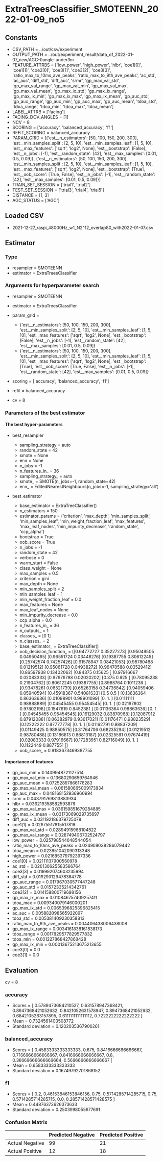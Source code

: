 # ExtraTreesClassifier_SMOTEENN_2022-01-09_no5
## Constants
- CSV_PATH = ../out/csv/experiment
- OUTPUT_PATH = ../out/experiment_result/data_of_2022-01-07_new/AGC-0angle-under3m
- FEATURE_ATTRBS = ['low_power', 'high_power', 'hlbr', 'coe1[0]', 'coe1[1]', 'coe3[0]', 'coe3[1]', 'coe3[2]', 'coe3[3]', 'ratio_max_to_10ms_ave_peaks', 'ratio_max_to_9th_ave_peaks', 'ac_std', 'ac_auc', 'diff_std', 'diff_auc', 'srmr', 'gp_max_val_std', 'gp_max_val_range', 'gp_max_val_min', 'gp_max_val_max', 'gp_max_val_mean', 'gp_max_ix_std', 'gp_max_ix_range', 'gp_max_ix_min', 'gp_max_ix_max', 'gp_max_ix_mean', 'gp_auc_std', 'gp_auc_range', 'gp_auc_min', 'gp_auc_max', 'gp_auc_mean', 'tdoa_std', 'tdoa_range', 'tdoa_min', 'tdoa_max', 'tdoa_mean']
- LABEL_ATTRB = ['facing']
- FACING_DOV_ANGLES = [1]
- NCV = 8
- SCORING = ['accuracy', 'balanced_accuracy', 'f1']
- REFIT_SCORING = balanced_accuracy
- PARAM_GRID = [{'est__n_estimators': [50, 100, 150, 200, 300], 'est__min_samples_split': [2, 5, 10], 'est__min_samples_leaf': [1, 5, 10], 'est__max_features': ['sqrt', 'log2', None], 'est__bootstrap': [False], 'est__n_jobs': [-1], 'est__random_state': [42], 'est__max_samples': [0.01, 0.5, 0.09]}, {'est__n_estimators': [50, 100, 150, 200, 300], 'est__min_samples_split': [2, 5, 10], 'est__min_samples_leaf': [1, 5, 10], 'est__max_features': ['sqrt', 'log2', None], 'est__bootstrap': [True], 'est__oob_score': [True, False], 'est__n_jobs': [-1], 'est__random_state': [42], 'est__max_samples': [0.01, 0.5, 0.09]}]
- TRAIN_SET_SESSION = ['trial1', 'trial2']
- TEST_SET_SESSION = ['trial3', 'trial4', 'trial5']
- DISTANCE = [1, 3]
- AGC_STATUS = ['AGC']

## Loaded CSV
- 2021-12-27_raspi_48000Hz_w1_N2^12_overlap80_with2022-01-07.csv

## Estimator
### Type
- resampler = SMOTEENN
- estimator = ExtraTreesClassifier

### Arguments for hyperparameter search
- resampler = SMOTEENN
- estimator = ExtraTreesClassifier
- param_grid = 
	- {'est__n_estimators': [50, 100, 150, 200, 300], 'est__min_samples_split': [2, 5, 10], 'est__min_samples_leaf': [1, 5, 10], 'est__max_features': ['sqrt', 'log2', None], 'est__bootstrap': [False], 'est__n_jobs': [-1], 'est__random_state': [42], 'est__max_samples': [0.01, 0.5, 0.09]}
	- {'est__n_estimators': [50, 100, 150, 200, 300], 'est__min_samples_split': [2, 5, 10], 'est__min_samples_leaf': [1, 5, 10], 'est__max_features': ['sqrt', 'log2', None], 'est__bootstrap': [True], 'est__oob_score': [True, False], 'est__n_jobs': [-1], 'est__random_state': [42], 'est__max_samples': [0.01, 0.5, 0.09]}

- scoring = ['accuracy', 'balanced_accuracy', 'f1']
- refit = balanced_accuracy
- cv = 8

### Parameters of the best estimator
#### The best hyper-parameters
- best_resampler
	- sampling_strategy = auto
	- random_state = 42
	- smote = None
	- enn = None
	- n_jobs = -1
	- n_features_in_ = 36
	- sampling_strategy_ = auto
	- smote_ = SMOTE(n_jobs=-1, random_state=42)
	- enn_ = EditedNearestNeighbours(n_jobs=-1, sampling_strategy='all')

- best_estimator
	- base_estimator = ExtraTreeClassifier()
	- n_estimators = 150
	- estimator_params = ('criterion', 'max_depth', 'min_samples_split', 'min_samples_leaf', 'min_weight_fraction_leaf', 'max_features', 'max_leaf_nodes', 'min_impurity_decrease', 'random_state', 'ccp_alpha')
	- bootstrap = True
	- oob_score = True
	- n_jobs = -1
	- random_state = 42
	- verbose = 0
	- warm_start = False
	- class_weight = None
	- max_samples = 0.5
	- criterion = gini
	- max_depth = None
	- min_samples_split = 2
	- min_samples_leaf = 1
	- min_weight_fraction_leaf = 0.0
	- max_features = None
	- max_leaf_nodes = None
	- min_impurity_decrease = 0.0
	- ccp_alpha = 0.0
	- n_features_in_ = 36
	- n_outputs_ = 1
	- classes_ = [0 1]
	- n_classes_ = 2
	- base_estimator_ = ExtraTreeClassifier()
	- oob_decision_function_ = [[0.64772727 0.35227273]
 [0.95049505 0.04950495]
 [0.96551724 0.03448276]
 [0.19387755 0.80612245]
 [0.25742574 0.74257426]
 [0.91578947 0.08421053]
 [0.98780488 0.01219512]
 [0.95061728 0.04938272]
 [0.96470588 0.03529412]
 [0.86597938 0.13402062]
 [0.84375    0.15625   ]
 [0.97916667 0.02083333]
 [0.97979798 0.02020202]
 [0.375      0.625     ]
 [0.78095238 0.21904762]
 [0.80612245 0.19387755]
 [0.8988764  0.1011236 ]
 [0.93478261 0.06521739]
 [0.65263158 0.34736842]
 [0.94059406 0.05940594]
 [0.45918367 0.54081633]
 [0.5        0.5       ]
 [0.13636364 0.86363636]
 [0.01098901 0.98901099]
 [0.         1.        ]
 [0.01111111 0.98888889]
 [0.04545455 0.95454545]
 [0.         1.        ]
 [0.02197802 0.97802198]
 [0.1547619  0.8452381 ]
 [0.01136364 0.98863636]
 [0.         1.        ]
 [0.04545455 0.95454545]
 [0.16129032 0.83870968]
 [0.12087912 0.87912088]
 [0.06382979 0.93617021]
 [0.01176471 0.98823529]
 [0.12222222 0.87777778]
 [0.         1.        ]
 [0.01162791 0.98837209]
 [0.01149425 0.98850575]
 [0.31764706 0.68235294]
 [0.01219512 0.98780488]
 [0.13186813 0.86813187]
 [0.02325581 0.97674419]
 [0.02083333 0.97916667]
 [0.17283951 0.82716049]
 [0.         1.        ]
 [0.1122449  0.8877551 ]]
	- oob_score_ = 0.9183673469387755

#### Importance of features
- gp_auc_min = 0.1409948721127514
- gp_max_val_min = 0.13680290659764946
- gp_auc_mean = 0.07252897866176283
- gp_max_val_mean = 0.061580865009173834
- gp_auc_max = 0.048168152936960994
- srmr = 0.043791769813883934
- hlbr = 0.036219358582593876
- gp_max_val_max = 0.036159851679284885
- gp_max_ix_mean = 0.03173069029735697
- diff_auc = 0.031192186379725078
- coe1[1] = 0.02975517815517816
- gp_max_val_std = 0.02894915968104822
- gp_max_val_range = 0.028749406702524797
- low_power = 0.025798544048544054
- ratio_max_to_10ms_ave_peaks = 0.024908038286079442
- tdoa_mean = 0.023651042090313348
- high_power = 0.021685379792397336
- coe1[0] = 0.02111137900560978
- ac_std = 0.020130625583566764
- coe3[3] = 0.019992074603235994
- diff_std = 0.019290129478364778
- gp_auc_range = 0.017967030577447248
- gp_auc_std = 0.01572335214342761
- coe3[2] = 0.014158800719698156
- gp_max_ix_max = 0.010846757409257411
- tdoa_max = 0.009340079146000201
- gp_max_ix_std = 0.0065396825396825415
- ac_auc = 0.005882098565922097
- tdoa_std = 0.005381409230358813
- ratio_max_to_9th_ave_peaks = 0.004406438006438008
- gp_max_ix_range = 0.0034161838161838173
- tdoa_range = 0.0017829577829577832
- tdoa_min = 0.001227868427868428
- gp_max_ix_min = 0.00013675213675213655
- coe3[0] = 0.0
- coe3[1] = 0.0

## Evaluation
cv = 8
### accuracy
- Scores = [ 0.5789473684210527, 0.631578947368421, 0.8947368421052632, 0.8421052631578947, 0.8947368421052632, 0.6842105263157895, 0.6111111111111112, 0.7222222222222222 ]
- Mean = 0.7324561403508772
- Standard deviation = 0.1202035367900261

### balanced_accuracy
- Scores = [ 0.4583333333333333, 0.675, 0.8416666666666667, 0.7166666666666667, 0.8416666666666667, 0.8, 0.36666666666666664, 0.5666666666666667 ]
- Mean = 0.6583333333333333
- Standard deviation = 0.16749792701868152

### f1
- Scores = [ 0.2, 0.46153846153846156, 0.75, 0.5714285714285715, 0.75, 0.5714285714285715, 0.0, 0.28571428571428575 ]
- Mean = 0.44876373626373633
- Standard deviation = 0.2503998055977691

### Confusion Matrix
|  | Predicted Negative | Predicted Positive |
| --- | --- | --- |
| Actual Negative | 99 | 21 |
| Actual Positive | 12 | 18 |

      